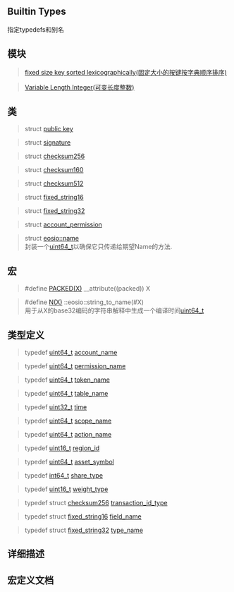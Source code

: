 Builtin Types
---

指定typedefs和别名

模块
---
> [fixed size key sorted lexicographically(固定大小的按键按字典顺序排序)]()  

> [Variable Length Integer(可变长度整数)]()

类
---
> struct [public key]()   

> struct [signature]()

> struct [checksum256]()

> struct [checksum160]()

> struct [checksum512]()

> struct [fixed_string16]()

> struct [fixed_string32]()

> struct [account_permission]()

> struct [eosio::name]()   
封装一个[uint64_t]()以确保它只传递给期望Name的方法.


宏
---
> \#define [PACKED(X)](#PACKED) __attribute((packed)) X

> \#define [N(X)](#N) ::eosio::string_to_name(#X)   
用于从X的base32编码的字符串解释中生成一个编译时间[uint64_t]()

类型定义
---

 
> typedef [uint64_t]() 	[account_name](#permission_name)
 
> typedef [uint64_t]() 	[permission_name](#permission_name)
 
> typedef [uint64_t]() 	[token_name](#token_name)
 
> typedef [uint64_t]() 	[table_name](#table_name)
 
> typedef [uint32_t]() 	[time](#time)
 
> typedef [uint64_t]() 	[scope_name](#scope_name)
 
> typedef [uint64_t]() 	[action_name](#action_name)
 
> typedef [uint16_t]() 	[region_id](#region_id)
 
> typedef [uint64_t]() 	[asset_symbol](#asset_symbol)
 
> typedef [int64_t]() 	[share_type](#share_type)
 
> typedef [uint16_t]() 	[weight_type](#weight_type)
 
> typedef struct [checksum256]() 	[transaction_id_type](#transaction_id_type)
 
> typedef struct [fixed_string16]() 	[field_name](#field_name)
 
> typedef struct [fixed_string32]() 	[type_name](#type_name)

详细描述
----

宏定义文档
---



